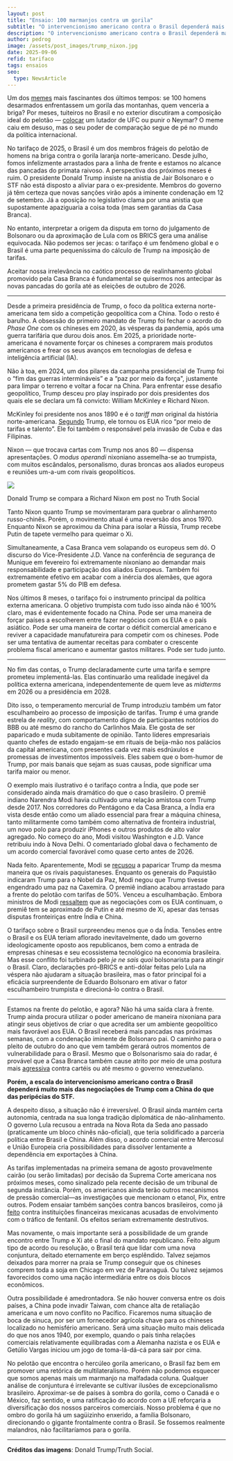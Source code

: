 ```yaml
---
layout: post
title: "Ensaio: 100 marmanjos contra um gorila"
subtitle: "O intervencionismo americano contra o Brasil dependerá mais das negociações de Trump com a China do que das peripécias do STF"
description: "O intervencionismo americano contra o Brasil dependerá mais das negociações de Trump com a China do que das peripécias do STF"
author: pedrog
image: /assets/post_images/trump_nixon.jpg
date: 2025-09-06
refid: tarifaco
tags: ensaios
seo:
  type: NewsArticle
---
```


Um dos [memes](https://en.wikipedia.org/wiki/100_men_versus_a_gorilla) mais
fascinantes dos últimos tempos: se 100 homens desarmados enfrentassem um gorila
das montanhas, quem venceria a briga? Por meses, tuiteiros no Brasil e no
exterior discutiram a composição ideal do pelotão
— [colocar](https://x.com/brasileiraoopre/status/1920678892110499965) um
lutador de UFC ou punir o Neymar? O meme caiu em desuso, mas o seu poder de
comparação segue de pé no mundo da política internacional.

No tarifaço de 2025, o Brasil é um dos membros frágeis do pelotão de homens na
briga contra o gorila laranja norte-americano. Desde julho, fomos infelizmente
arrastados para a linha de frente e estamos no alcance das pancadas do primata
raivoso. A perspectiva dos próximos meses é ruim. O presidente Donald Trump
insiste na anistia de Jair Bolsonaro e o STF não está disposto a aliviar para o
ex-presidente. Membros do governo já têm certeza que novas sanções virão após a
iminente condenação em 12 de setembro. Já a oposição no legislativo clama por
uma anistia que supostamente apaziguaria a coisa toda (mas sem garantias da
Casa Branca).

No entanto, interpretar a origem da disputa em torno do julgamento de Bolsonaro
ou da aproximação de Lula com os BRICS gera uma análise equivocada. Não podemos
ser jecas: o tarifaço é um fenômeno global e o Brasil é uma parte pequeníssima
do cálculo de Trump na imposição de tarifas.

Aceitar nossa irrelevância no caótico processo de realinhamento global
promovido pela Casa Branca é fundamental se quisermos nos antecipar às novas
pancadas do gorila até as eleições de outubro de 2026.

---

Desde a primeira presidência de Trump, o foco da política externa
norte-americana tem sido a competição geopolítica com a China. Todo o resto é
barulho. A obsessão do primeiro mandato de Trump foi fechar o acordo do *Phase
One* com os chineses em 2020, às vésperas da pandemia, após uma guerra
tarifária que durou dois anos. Em 2025, a prioridade norte-americana é
novamente forçar os chineses a comprarem mais produtos americanos e frear os
seus avanços em tecnologias de defesa e inteligência artificial (IA).

Não à toa, em 2024, um dos pilares da campanha presidencial de Trump foi o “fim
das guerras intermináveis” e a “paz por meio da força", justamente para limpar
o terreno e voltar a focar na China.  Para enfrentar esse desafio geopolítico,
Trump desceu pro play inspirado por dois presidentes dos quais ele se declara
um fã convicto: William McKinley e Richard Nixon.

McKinley foi presidente nos anos 1890 e é o _tariff man_ original da história
norte-americana.
[Segundo](https://www.npr.org/2025/02/03/nx-s1-5272753/why-trump-loves-former-president-mckinley-so-much)
Trump, ele tornou os EUA rico “por meio de tarifas e talento”. Ele foi também o
responsável pela invasão de Cuba e das Filipinas.

Nixon — que trocava cartas com Trump nos anos 80 — dispensa apresentações. O
*modus operandi* nixoniano assemelha-se ao trumpista, com muitos escândalos,
personalismo, duras broncas aos aliados europeus e reuniões um-a-um com rivais
geopolíticos.

<div class="figure">
  <img src="/assets/post_images/trump_nixon_completo.jpg" />
  <p class="caption">Donald Trump se compara a Richard Nixon em post no Truth Social</p>
</div>

Tanto Nixon quanto Trump se movimentaram para quebrar o alinhamento
russo-chinês. Porém, o movimento atual é uma reversão dos anos 1970. Enquanto
Nixon se aproximou da China para isolar a Rússia, Trump recebe Putin de tapete
vermelho para queimar o Xi.

Simultaneamente, a Casa Branca vem solapando os europeus sem dó. O discurso do
Vice-Presidente J.D. Vance na conferência de segurança de Munique em fevereiro
foi extremamente nixoniano ao demandar mais responsabilidade e participação dos
aliados Europeus. Também foi extremamente efetivo em acabar com a inércia dos
alemães, que agora prometem gastar 5% do PIB em defesa.

Nos últimos 8 meses, o tarifaço foi o instrumento principal da política externa
americana. O objetivo trumpista com tudo isso ainda não é 100% claro, mas é
evidentemente focado na China. Pode ser uma maneira de forçar países a
escolherem entre fazer negócios com os EUA e o país asiático. Pode ser uma
maneira de cortar o déficit comercial americano e reviver a capacidade
manufatureira para competir com os chineses. Pode ser uma tentativa de aumentar
receitas para combater o crescente problema fiscal americano e aumentar gastos
militares. Pode ser tudo junto.

---

No fim das contas, o Trump declaradamente curte uma tarifa e sempre prometeu
implementá-las. Elas continuarão uma realidade inegável da política externa
americana, independentemente de quem leve as *midterms* em 2026 ou a
presidência em 2028.

Dito isso, o temperamento mercurial de Trump introduziu também um fator
esculhambeiro ao processo de imposição de tarifas. Trump é uma grande estrela
de *reality*, com comportamento digno de participantes notórios do BBB ou até
mesmo do rancho do Carlinhos Maia. Ele gosta de ser paparicado e muda
subitamente de opinião. Tanto líderes empresariais quanto chefes de estado
engajam-se em rituais de beija-mão nos palácios da capital americana, com
presentes cada vez mais esdrúxulos e promessas de investimentos impossíveis.
Eles sabem que o bom-humor de Trump, por mais banais que sejam as suas causas,
pode significar uma tarifa maior ou menor.

O exemplo mais ilustrativo é o tarifaço contra a Índia, que pode ser
considerado ainda mais dramático do que o caso brasileiro. O premiê indiano
Narendra Modi havia cultivado uma relação amistosa com Trump desde 2017. Nos
corredores do Pentágono e da Casa Branca, a Índia era vista desde então como um
aliado essencial para frear a máquina chinesa, tanto militarmente como também
como alternativa de fronteira industrial, um novo polo para produzir iPhones e
outros produtos de alto valor agregado. No começo do ano, Modi visitou
Washington e J.D. Vance retribuiu indo à Nova Delhi. O comentariado global dava
o fechamento de um acordo comercial favorável como quase certo antes de 2026.

Nada feito. Aparentemente, Modi se [recusou](https://www.nytimes.com/2025/08/30/us/politics/trump-modi-india.html)
a paparicar Trump da mesma maneira que os rivais paquistaneses. Enquanto os
generais do Paquistão indicaram Trump para o Nobel da Paz, Modi negou que Trump
tivesse engendrado uma paz na Caxemira. O premiê indiano acabou arrastado para
a frente do pelotão com tarifas de 50%. Venceu a esculhambação. Embora
ministros de Modi
[ressaltem](https://timesofindia.indiatimes.com/business/india-business/we-are-in-dialogue-piyush-goyal-says-india-us-trade-deal-being-negotiated-50-trump-tariffs-in-place/amp_articleshow/123651410.cms)
que as negociações com os EUA continuam, o premiê tem se aproximado de Putin e
até mesmo de Xi, apesar das tensas disputas fronteiriças entre Índia e China.

O tarifaço sobre o Brasil surpreendeu menos que o da Índia. Tensões entre o
Brasil e os EUA teriam aflorado inevitavelmente, dado um governo
ideologicamente oposto aos republicanos, bem como a entrada de empresas
chinesas e seu ecossistema tecnológico na economia brasileira. Mas esse
conflito foi turbinado pelo _je ne sais quoi_ bolsonarista para atingir o
Brasil. Claro, declarações pró-BRICS e anti-dólar feitas pelo Lula na véspera
não ajudaram a situação brasileira, mas o fator principal foi a eficácia
surpreendente de Eduardo Bolsonaro em ativar o fator esculhambeiro trumpista e
direcioná-lo contra o Brasil.

---

Estamos na frente do pelotão, e agora? Não há uma saída clara à frente. Trump
ainda procura utilizar o poder americano de maneira nixoniana para atingir seus
objetivos de criar o que acredita ser um ambiente geopolítico mais favorável
aos EUA. O Brasil receberá mais pancadas nas próximas semanas, com a condenação
iminente de Bolsonaro pai. O caminho para o pleito de outubro do ano que vem
também gerará outros momentos de vulnerabilidade para o Brasil. Mesmo que o
Bolsonarismo saia do radar, é provável que a Casa Branca também cause atrito
por meio de uma postura mais
[agressiva](https://www.politico.com/news/2025/09/05/pentagon-national-defense-strategy-china-homeland-western-hemisphere-00546310)
contra cartéis ou até mesmo o governo venezuelano.

**Porém, a escala do intervencionismo americano contra o Brasil dependerá muito
mais das negociações de Trump com a China do que das peripécias do STF.**

A despeito disso, a situação não é irreversível. O Brasil ainda mantém certa
autonomia, centrada na sua longa tradição diplomática de não-alinhamento. O
governo Lula recusou a entrada na Nova Rota da Seda ano passado (praticamente
um bloco chinês não-oficial), que teria solidificado a parceria política entre
Brasil e China. Além disso, o acordo comercial entre Mercosul e União Europeia
cria possibilidades para dissolver lentamente a dependência em exportações à
China.

As tarifas implementadas na primeira semana de agosto provavelmente cairão (ou
serão limitadas) por decisão da Suprema Corte americana nos próximos meses,
como sinalizado pela recente decisão de um tribunal de segunda instância.
Porém, os americanos ainda terão outros mecanismos de pressão comercial—as
investigações que mencionam o etanol, Pix, entre outros. Podem ensaiar também
sanções contra bancos brasileiros, como já
[feito](https://apnews.com/article/mexico-bank-sanctions-us-treasury-drug-cartels-47d8f0e0508508a96c6838183cd0af70)
contra instituições financeiras mexicanas acusadas de envolvimento com o
tráfico de fentanil. Os efeitos seriam extremamente destrutivos.

Mas novamente, o mais importante será a possibilidade de um grande encontro
entre Trump e Xi até o final do mandato republicano. Feito algum tipo de acordo
ou resolução, o Brasil terá que lidar com uma nova conjuntura, deitado
eternamente em berço esplêndido. Talvez sejamos deixados para morrer na praia
se Trump conseguir que os chineses comprem toda a soja em Chicago em vez de
Paranaguá. Ou talvez sejamos favorecidos como uma nação intermediária entre os
dois blocos econômicos.

Outra possibilidade é amedrontadora. Se não houver conversa entre os dois
países, a China pode invadir Taiwan, com chance alta de retaliação americana e
um novo conflito no Pacífico. Ficaremos numa situação de boca de sinuca, por
ser um fornecedor agrícola chave para os chineses localizado no hemisfério
americano. Será uma situação muito mais delicada do que nos anos 1940, por
exemplo, quando o país tinha relações comerciais relativamente equilibradas com
a Alemanha nazista e os EUA e Getúlio Vargas iniciou um jogo de toma-lá-dá-cá
para sair por cima.

No pelotão que encontra o hercúleo gorila americano, o Brasil faz bem em
promover uma retórica de multilateralismo. Porém não podemos esquecer que somos
apenas mais um marmanjo na malfadada coluna. Qualquer análise de conjuntura é
irrelevante se cultivar ilusões de excepcionalismo brasileiro. Aproximar-se de
países à sombra do gorila, como o Canadá e o México, faz sentido, e uma
ratificação do acordo com a UE reforçaria a diversificação dos nossos parceiros
comerciais. Nosso problema é que no ombro do gorila há um sagüizinho enxerido,
a família Bolsonaro, direcionando o gigante frontalmente contra o Brasil. Se
fossemos realmente malandros, não facilitaríamos para o gorila.

---

**Créditos das imagens**: Donald Trump/Truth Social.
